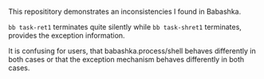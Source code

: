 This reposititory demonstrates an inconsistencies I found in Babashka.

`bb task-ret1` terminates quite silently while `bb task-shret1` terminates, provides the exception information.

It is confusing for users, that babashka.process/shell behaves differently in both cases or that the exception mechanism behaves differently in both cases.
